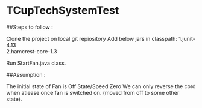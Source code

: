 # TCupTechSystemTest

##Steps to follow :

Clone the project on local git repiository
Add below jars in classpath:
1.junit-4.13\
2.hamcrest-core-1.3

Run StartFan.java class.

##Assumption :

The initial state of Fan is Off State/Speed Zero
We can only reverse the cord when atlease once fan is switched on. (moved from off to some other state).
